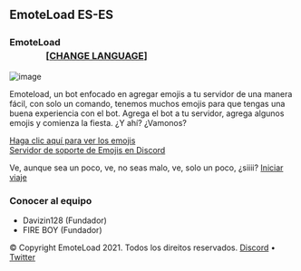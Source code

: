 ## EmoteLoad ES-ES
### EmoteLoad  ㅤㅤㅤㅤㅤㅤㅤㅤㅤㅤㅤㅤㅤㅤㅤㅤㅤㅤㅤㅤㅤㅤㅤㅤㅤㅤㅤㅤㅤㅤㅤ [[**CHANGE LANGUAGE**]](https://emoteload.ml)

![image](https://cdn.discordapp.com/attachments/822621497272303698/902661535405600818/EMOTELOAD_BANNER.png)

Emoteload, un bot enfocado en agregar emojis a tu servidor de una manera fácil, con solo un comando, tenemos muchos emojis para que tengas una buena experiencia con el bot.
Agrega el bot a tu servidor, agrega algunos emojis y comienza la fiesta. ¿Y ahí? ¿Vamonos?

[Haga clic aquí para ver los emojis](https://emojis.es.emoteload.ml/)   
[Servidor de soporte de Emojis en Discord](https://discord.gg/v6Srh9fr)

Ve, aunque sea un poco, ve, no seas malo, ve, solo un poco, ¿siiii?
[Iniciar viaje](https://discord.com/oauth2/authorize?client_id=817408987426455592&scope=bot%20applications.commands&permissions=2147483647)


### Conocer al equipo
- Davizin128 (Fundador)
- FIRE BOY (Fundador) 


© Copyright EmoteLoad 2021. Todos los direitos reservados. [Discord](https://discord.gg/v6Srh9fr) • [Twitter](https://twitter.com/FIREBOYOFC) 
